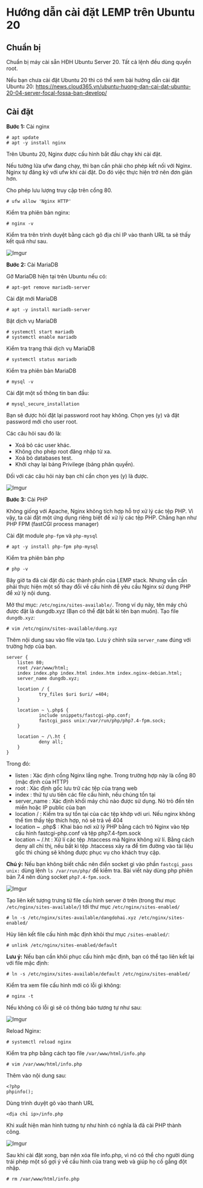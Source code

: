 # Hướng dẫn cài đặt LEMP trên Ubuntu 20

## Chuẩn bị 

Chuẩn bị máy cài sẵn HĐH Ubuntu Server 20. Tất cả lệnh đều dùng quyền root.

Nếu bạn chưa cài đặt Ubuntu 20 thì có thể xem bài hướng dẫn cài đặt Ubuntu 20:
https://news.cloud365.vn/ubuntu-huong-dan-cai-dat-ubuntu-20-04-server-focal-fossa-ban-develop/

## Cài đặt

**Bước 1:** Cài nginx

    # apt update
    # apt -y install nginx

Trên Ubuntu 20, Nginx được cấu hình bắt đầu chạy khi cài đặt.

Nếu tường lửa ufw đang chạy, thì bạn cần phải cho phép kết nối với Nginx. Nginx tự đăng ký với ufw khi cài đặt. Do đó việc thực hiện trở nên đơn giản hơn.

Cho phép lưu lượng truy cập trên cổng 80.

    # ufw allow 'Nginx HTTP'

Kiểm tra phiên bản nginx:

    # nginx -v

Kiểm tra trên trình duyệt bằng cách gõ địa chỉ IP vào thanh URL ta sẽ thấy kết quả như sau.

![Imgur](https://i.imgur.com/ab7Xzgt.png)

**Bước 2:** Cài MariaDB

Gỡ MariaDB hiện tại trên Ubuntu nếu có:

    # apt-get remove mariadb-server

Cài đặt mới MariaDB

    # apt -y install mariadb-server

Bật dịch vụ MariaDB

    # systemctl start mariadb
    # systemctl enable mariadb

Kiểm tra trạng thái dịch vụ MariaDB

    # systemctl status mariadb

Kiểm tra phiên bản MariaDB

    # mysql -v

Cài đặt một số thông tin ban đầu:

    # mysql_secure_installation

Bạn sẽ được hỏi đặt lại password root hay không. Chọn yes (y) và đặt password mới cho user root. 

Các câu hỏi sau đó là:

- Xoá bỏ các user khác.
- Không cho phép root đăng nhập từ xa.
- Xoá bỏ databases test.
- Khởi chạy lại bảng Privilege (bảng phân quyền).

Đối với các câu hỏi này bạn chỉ cần chọn yes (y) là được.

![Imgur](https://i.imgur.com/G6Mr0zq.png)

**Bước 3:** Cài PHP

Không giống với Apache, Nginx không tích hợp hỗ trợ xử lý các tệp PHP. Vì vậy, ta cài đặt một ứng dụng riêng biệt để xử lý các tệp PHP. Chẳng hạn như PHP FPM (fastCGI process manager)

Cài đặt module `php-fpm` và `php-mysql`

    # apt -y install php-fpm php-mysql

Kiểm tra phiên bản php

    # php -v

Bây giờ ta đã cài đặt đủ các thành phần của LEMP stack. Nhưng vẫn cần phải thực hiện một số thay đổi về cấu hình để yêu cầu Nginx sử dụng PHP để xử lý nội dung.

Mở thư mục: `/etc/nginx/sites-available/`. Trong ví dụ này, tên máy chủ được đặt là dungdb.xyz (Bạn có thể đặt bất kì tên bạn muốn). Tạo file `dungdb.xyz`: 

    # vim /etc/nginx/sites-available/dung.xyz

Thêm nội dung sau vào file vừa tạo. Lưu ý chỉnh sửa `server_name` đúng với trường hợp của bạn.

```
server {
    listen 80;
    root /var/www/html;
    index index.php index.html index.htm index.nginx-debian.html;
    server_name dungdb.xyz;

    location / {
            try_files $uri $uri/ =404;
    }

    location ~ \.php$ {
            include snippets/fastcgi-php.conf;
            fastcgi_pass unix:/var/run/php/php7.4-fpm.sock;
    }

    location ~ /\.ht {
            deny all;
    }
}
```
Trong đó:

- listen : Xác định cổng Nginx lắng nghe. Trong trường hợp này là cổng 80 (mặc định của HTTP)
- root : Xác định gốc lưu trữ các tệp của trang web
- index : thứ tự ưu tiên các file cấu hình, nếu chúng tồn tại
- server_name : Xác định khối máy chủ nào được sử dụng. Nó trỏ đến tên miền hoặc IP public của bạn
- location / : Kiểm tra sự tồn tại của các tệp khớp với uri. Nếu nginx không thể tìm thấy tệp thích hợp, nó sẽ trả về 404
- location ~ \.php$ : Khai báo nơi xử lý PHP bằng cách trỏ Nginx vào tệp cấu hình fastcgi-php.conf và tệp php7.4-fpm.sock
- location ~ /\.ht : Xử lí các tệp .htaccess mà Nginx không xử lí. Bằng cách deny all chỉ thị, nếu bất kì tệp .htaccess xảy ra để tìm đường vào tài liệu gốc thì chúng sẽ không được phục vụ cho khách truy cập.

**Chú ý:** Nếu bạn không biết chắc nên điền socket gì vào phần `fastcgi_pass unix:` dùng lệnh `ls /var/run/php/` để kiểm tra. Bài viết này dùng php phiên bản 7.4 nên dùng socket `php7.4-fpm.sock`.

![Imgur](https://i.imgur.com/Q59GhVu.png)

Tạo liên kết tượng trưng từ file cấu hình server ở trên (trong thư mục `/etc/nginx/sites-available/`) tới thư mục `/etc/nginx/sites-enabled/`

    # ln -s /etc/nginx/sites-available/dangdohai.xyz /etc/nginx/sites-enabled/

Hủy liên kết file cấu hình mặc định khỏi thư mục `/sites-enabled/`:

    # unlink /etc/nginx/sites-enabled/default

**Lưu ý:** Nếu bạn cần khôi phục cấu hình mặc định, bạn có thể tạo liên kết lại với file mặc định:

    # ln -s /etc/nginx/sites-available/default /etc/nginx/sites-enabled/

Kiểm tra xem file cấu hình mới có lỗi gì không:

    # nginx -t

Nếu không có lỗi gì sẽ có thông báo tương tự như sau:

![Imgur](https://i.imgur.com/nm85lqd.png)

Reload Nginx:

    # systemctl reload nginx

Kiểm tra php bằng cách tạo file `/var/www/html/info.php`

    # vim /var/www/html/info.php

Thêm vào nội dung sau:

    <?php
    phpinfo();

Dùng trình duyệt gõ vào thanh URL

    <địa chỉ ip>/info.php

Khi xuất hiện màn hình tương tự như hình có nghĩa là đã cài PHP thành công.

![Imgur](https://i.imgur.com/jHIEKW2.png)

Sau khi cài đặt xong, bạn nên xóa file info.php, vì nó có thể cho người dùng trái phép một số gợi ý về cấu hình của trang web và giúp họ cố gắng đột nhập.

    # rm /var/www/html/info.php